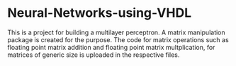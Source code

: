 # Neural-Networks-using-VHDL

This is a project for building a multilayer perceptron.
A matrix manipulation package is created for the purpose.
The code for matrix operations such as floating point matrix addition and floating point matrix multplication, for matrices of generic size is uploaded in the respective files.
